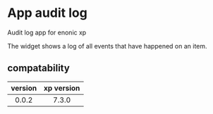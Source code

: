 # App audit log
Audit log app for enonic xp

The widget shows a log of all events that have happened on an item.


## compatability

| version   | xp version |
|:---------:|:----------:|
| 0.0.2     | 7.3.0      |
